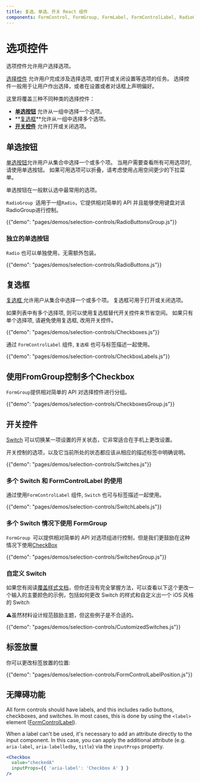 ```yaml
---
title: 复选、单选、开关 React 组件
components: FormControl, FormGroup, FormLabel, FormControlLabel, RadioGroup, Checkbox, Radio, Switch
---
```

# 选项控件

<p class="description">选项控件允许用户选择选项。</p>

[选择控件](https://material.io/design/components/selection-controls.html) 允许用户完成涉及选择选项, 或打开或关闭设置等选项的任务。 选择控件一般用于让用户作出选择，或者在设置或者对话框上声明偏好。

这里将覆盖三种不同种类的选择控件：

- **[单选按钮](#radio-buttons)** 允许从一组中选择一个选项。
- **[复选框](#checkboxes)**允许从一组中选择多个选项。
- **[开关控件](#switches)** 允许打开或关闭选项。

## 单选按钮

[ 单选按钮](https://material.io/design/components/selection-controls.html#radio-buttons)允许用户从集合中选择一个或多个项。 当用户需要查看所有可用选项时, 请使用单选按钮。 如果可用选项可以折叠，请考虑使用占用空间更少的下拉菜单。

单选按钮在一般默认选中最常用的选项。

`RadioGroup `适用于一组` Radio `，它提供相对简单的 API 并且能够使用键盘对该RadioGroup进行控制。

{{"demo": "pages/demos/selection-controls/RadioButtonsGroup.js"}}

### 独立的单选按钮

`Radio` 也可以单独使用，无需额外包装。

{{"demo": "pages/demos/selection-controls/RadioButtons.js"}}

## 复选框

[ 复选框 ](https://material.io/design/components/selection-controls.html#checkboxes) 允许用户从集合中选择一个或多个项。 复选框可用于打开或关闭选项。

如果列表中有多个选择项, 则可以使用复选框替代开关控件来节省空间。 如果只有单个选择项, 请避免使用复选框, 改用开关控件。

{{"demo": "pages/demos/selection-controls/Checkboxes.js"}}

通过 `FormControlLabel` 组件, `复选框` 也可与标签描述一起使用。

{{"demo": "pages/demos/selection-controls/CheckboxLabels.js"}}

## 使用FromGroup控制多个Checkbox

`FormGroup`提供相对简单的 API 对选择控件进行分组。

{{"demo": "pages/demos/selection-controls/CheckboxesGroup.js"}}

## 开关控件

[Switch](https://material.io/design/components/selection-controls.html#switches) 可以切换某一项设置的开关状态，它非常适合在手机上更改设置。

开关控制的选项，以及它当前所处的状态都应该从相应的描述标签中明确说明。

{{"demo": "pages/demos/selection-controls/Switches.js"}}

### 多个 Switch 和 FormControlLabel 的使用

通过使用` FormControlLabel ` 组件, ` Switch ` 也可与标签描述一起使用。

{{"demo": "pages/demos/selection-controls/SwitchLabels.js"}}

### 多个 Switch 情况下使用 FormGroup

`FormGroup `可以提供相对简单的 API 对选项组进行控制，但是我们更鼓励在这种情况下使用[CheckBox](#checkboxes)

{{"demo": "pages/demos/selection-controls/SwitchesGroup.js"}}

### 自定义 Switch

如果您有阅读[覆盖样式文档](/customization/overrides/)，但你还没有完全掌握方法，可以查看以下这个更改一个输入的主要颜色的示例，包括如何更改 Switch 的样式和自定义出一个 iOS 风格的 Switch

⚠️虽然材料设计规范鼓励主题，但这些例子是不合适的。

{{"demo": "pages/demos/selection-controls/CustomizedSwitches.js"}}

## 标签放置

你可以更改标签放置的位置:

{{"demo": "pages/demos/selection-controls/FormControlLabelPosition.js"}}

## 无障碍功能

All form controls should have labels, and this includes radio buttons, checkboxes, and switches. In most cases, this is done by using the `<label>` element ([FormControlLabel](/api/form-control-label/)).

When a label can't be used, it's necessary to add an attribute directly to the input component. In this case, you can apply the additional attribute (e.g. `aria-label`, `aria-labelledby`, `title`) via the `inputProps` property.

```jsx
<Checkbox
  value="checkedA"
  inputProps={{ 'aria-label': 'Checkbox A' } }
/>
```